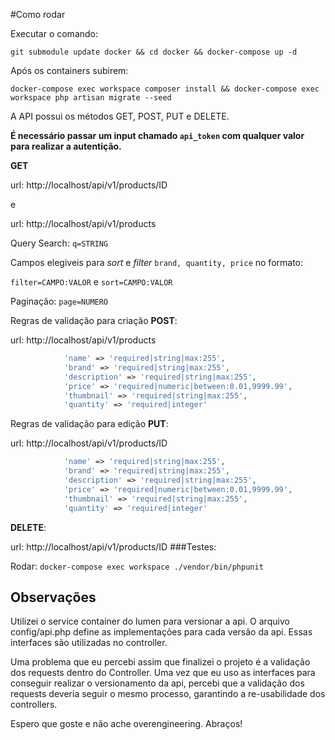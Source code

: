 #Como rodar

Executar o comando:

`git submodule update docker && cd docker && docker-compose up -d`

Após os containers subirem:

`docker-compose exec workspace composer install && docker-compose exec workspace php artisan migrate --seed` 

A API possui os métodos GET, POST, PUT e DELETE. 

**É necessário passar um input chamado `api_token` com qualquer valor para realizar a autentição.**

**GET**

url: http://localhost/api/v1/products/ID

e

url: http://localhost/api/v1/products

Query Search: `q=STRING`

Campos elegiveis para *sort* e *filter* `brand, quantity, price` no formato:

`filter=CAMPO:VALOR` e `sort=CAMPO:VALOR`

Paginação: `page=NUMERO`

Regras de validação para criação **POST**: 

url: http://localhost/api/v1/products
```php
            'name' => 'required|string|max:255',
            'brand' => 'required|string|max:255',
            'description' => 'required|string|max:255',
            'price' => 'required|numeric|between:0.01,9999.99',
            'thumbnail' => 'required|string|max:255',
            'quantity' => 'required|integer'
```
Regras de validação para edição **PUT**: 

url: http://localhost/api/v1/products/ID
```php
            'name' => 'required|string|max:255',
            'brand' => 'required|string|max:255',
            'description' => 'required|string|max:255',
            'price' => 'required|numeric|between:0.01,9999.99',
            'thumbnail' => 'required|string|max:255',
            'quantity' => 'required|integer'
```
**DELETE**:

url: http://localhost/api/v1/products/ID
###Testes:

Rodar:
`docker-compose exec workspace ./vendor/bin/phpunit`

## Observações

Utilizei o service container do lumen para versionar a api. O arquivo config/api.php define 
as implementações para cada versão da api. Essas interfaces são utilizadas no controller.

Uma problema que eu percebi assim que finalizei o projeto é a validação dos requests dentro
do Controller. Uma vez que eu uso as interfaces para conseguir realizar o versionamento da api,
percebi que a validação dos requests deveria seguir o mesmo processo, garantindo a re-usabilidade 
dos controllers.

Espero que goste e não ache overengineering. Abraços!




